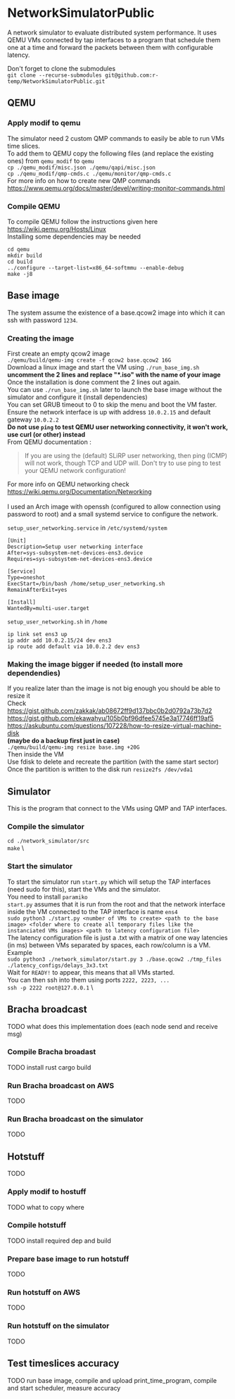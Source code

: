 # NetworkSimulatorPublic
A network simulator to evaluate distributed system performance. It uses QEMU VMs connected by tap interfaces to a program that schedule them one at a time and forward the packets between them with configurable latency.

Don't forget to clone the submodules \
`git clone --recurse-submodules git@github.com:r-temp/NetworkSimulatorPublic.git`

## QEMU

### Apply modif to qemu
The simulator need 2 custom QMP commands to easily be able to run VMs time slices. \
To add them to QEMU copy the following files (and replace the existing ones) from `qemu_modif` to `qemu` \
`cp ./qemu_modif/misc.json ./qemu/qapi/misc.json` \
`cp ./qemu_modif/qmp-cmds.c ./qemu/monitor/qmp-cmds.c` \
For more info on how to create new QMP commands \
<https://www.qemu.org/docs/master/devel/writing-monitor-commands.html>

### Compile QEMU
To compile QEMU follow the instructions given here \
<https://wiki.qemu.org/Hosts/Linux> \
Installing some dependencies may be needed
```
cd qemu
mkdir build
cd build
../configure --target-list=x86_64-softmmu --enable-debug
make -j8
```

## Base image

The system assume the existence of a base.qcow2 image into which it can ssh with password `1234`.

### Creating the image
First create an empty qcow2 image \
`./qemu/build/qemu-img create -f qcow2 base.qcow2 16G` \
Download a linux image and start the VM using `./run_base_img.sh` **uncomment the 2 lines and replace "*.iso" with the name of your image** \
Once the installation is done comment the 2 lines out again. \
You can use `./run_base_img.sh` later to launch the base image without the simulator and configure it (install dependencies) \
You can set GRUB timeout to 0 to skip the menu and boot the VM faster. \
Ensure the network interface is up with address `10.0.2.15` and default gateway `10.0.2.2` \
**Do not use `ping` to test QEMU user networking connectivity, it won't work, use curl (or other) instead** \
From QEMU documentation :
> If you are using the (default) SLiRP user networking, then ping (ICMP) will not work, though TCP and UDP will. Don't try to use ping to test your QEMU network configuration!

For more info on QEMU networking check <https://wiki.qemu.org/Documentation/Networking> \
\
I used an Arch image with openssh (configured to allow connection using password to root) and a small systemd service to configure the network.

`setup_user_networking.service` in `/etc/systemd/system`
```
[Unit]
Description=Setup user networking interface
After=sys-subsystem-net-devices-ens3.device
Requires=sys-subsystem-net-devices-ens3.device

[Service]
Type=oneshot
ExecStart=/bin/bash /home/setup_user_networking.sh
RemainAfterExit=yes

[Install]
WantedBy=multi-user.target
```

`setup_user_networking.sh` in `/home`
```
ip link set ens3 up
ip addr add 10.0.2.15/24 dev ens3
ip route add default via 10.0.2.2 dev ens3
```

### Making the image bigger if needed (to install more dependendies)

If you realize later than the image is not big enough you should be able to resize it \
Check <https://gist.github.com/zakkak/ab08672ff9d137bbc0b2d0792a73b7d2> \
 <https://gist.github.com/ekawahyu/105b0bf96dfee5745e3a17746ff19af5> \
 <https://askubuntu.com/questions/107228/how-to-resize-virtual-machine-disk> \
**(maybe do a backup first just in case)** \
`./qemu/build/qemu-img resize base.img +20G` \
Then inside the VM \
Use fdisk to delete and recreate the partition (with the same start sector) \
Once the partition is written to the disk run `resize2fs /dev/vda1`

## Simulator
This is the program that connect to the VMs using QMP and TAP interfaces.

### Compile the simulator
`cd ./network_simulator/src` \
`make` \

### Start the simulator
To start the simulator run `start.py` which will setup the TAP interfaces (need sudo for this), start the VMs and the simulator. \
You need to install `paramiko` \
`start.py` assumes that it is run from the root and that the network interface inside the VM connected to the TAP interface is name `ens4` \
`sudo python3 ./start.py <number of VMs to create> <path to the base image> <folder where to create all temporary files like the instanciated VMs images> <path to latency configuration file>` \
The latency configuration file is just a .txt with a matrix of one way latencies (in ms) between VMs separated by spaces, each row/column is a VM. \
Example \
`sudo python3 ./network_simulator/start.py 3 ./base.qcow2 ./tmp_files ./latency_configs/delays_3x3.txt` \
Wait for `READY!` to appear, this means that all VMs started. \
You can then ssh into them using ports `2222, 2223, ...` \
`ssh -p 2222 root@127.0.0.1` \


## Bracha broadcast
TODO what does this implementation does (each node send and receive msg)

### Compile Bracha broadast
TODO
install rust
cargo build

### Run Bracha broadcast on AWS
TODO

### Run Bracha broadcast on the simulator
TODO 



## Hotstuff
TODO

### Apply modif to hostuff
TODO what to copy where

### Compile hotstuff
TODO install required dep and build

### Prepare base image to run hotstuff
TODO

### Run hotstuff on AWS
TODO

### Run hotstuff on the simulator
TODO



## Test timeslices accuracy 
TODO run base image, compile and upload print_time_program, compile and start scheduler, measure accuracy



